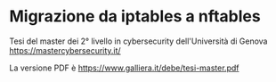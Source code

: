 # Migrazione da iptables a nftables

Tesi del master dei 2° livello in cybersecurity dell'Università di Genova
https://mastercybersecurity.it/

La versione PDF è https://www.galliera.it/debe/tesi-master.pdf
